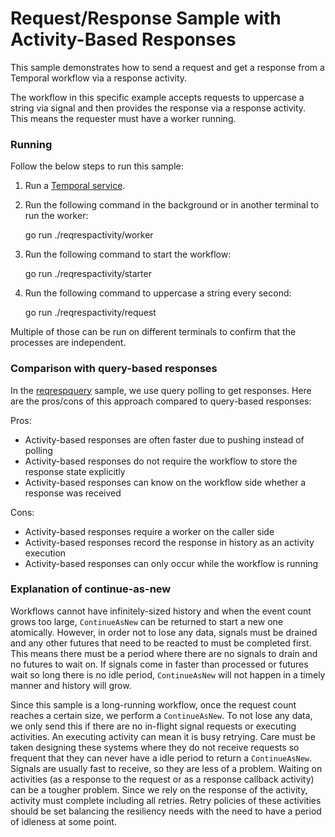 # Request/Response Sample with Activity-Based Responses

This sample demonstrates how to send a request and get a response from a Temporal workflow via a response activity.

The workflow in this specific example accepts requests to uppercase a string via signal and then provides the response
via a response activity. This means the requester must have a worker running.

### Running

Follow the below steps to run this sample:

1) Run a [Temporal service](https://github.com/temporalio/samples-go/tree/main/#how-to-use).

2) Run the following command in the background or in another terminal to run the worker:

    go run ./reqrespactivity/worker

3) Run the following command to start the workflow:

    go run ./reqrespactivity/starter

4) Run the following command to uppercase a string every second:

    go run ./reqrespactivity/request

Multiple of those can be run on different terminals to confirm that the processes are independent.

### Comparison with query-based responses

In the [reqrespquery](../reqrespquery) sample, we use query polling to get responses. Here are the pros/cons of this
approach compared to query-based responses:

Pros:

* Activity-based responses are often faster due to pushing instead of polling
* Activity-based responses do not require the workflow to store the response state explicitly
* Activity-based responses can know on the workflow side whether a response was received

Cons:

* Activity-based responses require a worker on the caller side
* Activity-based responses record the response in history as an activity execution
* Activity-based responses can only occur while the workflow is running

### Explanation of continue-as-new

Workflows cannot have infinitely-sized history and when the event count grows too large, `ContinueAsNew` can be returned
to start a new one atomically. However, in order not to lose any data, signals must be drained and any other futures
that need to be reacted to must be completed first. This means there must be a period where there are no signals to
drain and no futures to wait on. If signals come in faster than processed or futures wait so long there is no idle
period, `ContinueAsNew` will not happen in a timely manner and history will grow.

Since this sample is a long-running workflow, once the request count reaches a certain size, we perform a
`ContinueAsNew`. To not lose any data, we only send this if there are no in-flight signal requests or executing
activities. An executing activity can mean it is busy retrying. Care must be taken designing these systems where they do
not receive requests so frequent that they can never have a idle period to return a `ContinueAsNew`. Signals are usually
fast to receive, so they are less of a problem. Waiting on activities (as a response to the request or as a response
callback activity) can be a tougher problem. Since we rely on the response of the activity, activity must complete
including all retries. Retry policies of these activities should be set balancing the resiliency needs with the need to
have a period of idleness at some point.
